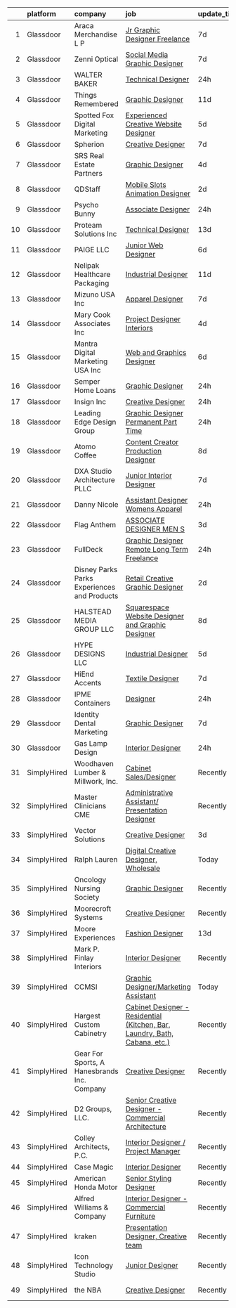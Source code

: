 

|    | platform    | company                                      | job                                                                                                                                                                                                                                                                                                                                                                                                                                                                                                                                                                                                                                                                                                                                                                                                                                                                                                                  | update_time   | location              |
|---:|:------------|:---------------------------------------------|:---------------------------------------------------------------------------------------------------------------------------------------------------------------------------------------------------------------------------------------------------------------------------------------------------------------------------------------------------------------------------------------------------------------------------------------------------------------------------------------------------------------------------------------------------------------------------------------------------------------------------------------------------------------------------------------------------------------------------------------------------------------------------------------------------------------------------------------------------------------------------------------------------------------------|:--------------|:----------------------|
|  1 | Glassdoor   | Araca Merchandise L P                        | [Jr  Graphic Designer   Freelance](https://www.glassdoor.com/partner/jobListing.htm?pos=125&ao=1110586&s=58&guid=00000181d2471db8be578511e06f2f45&src=GD_JOB_AD&t=SR&vt=w&ea=1&cs=1_73e29016&cb=1657090285393&jobListingId=1007969224262&cpc=8795CF9063CD573D&jrtk=3-0-1g794e7eskf1q801-1g794e7fb25b6000-4f202b68e8795897--6NYlbfkN0C5jinrRu9OFhzXOfMFG0wpnKYKfiIowwwIeRu8MnNJgc43Lf5OFtMVXfVG-wWgMYDgDAzBkjvsXjKsXQ7SrSkLqya4QFyStzmb1_W01uclnUgAK8sxOWNnjIF6s-qGzhS7Kc8xXrWAM7esJsagZJAwRebVVFNtMgVKaja0ngpl7nMb2LUak-EuKTRrK7uXXnVmDdcoXKKDEFRulfSotk5t0lYBGIHqnyXHgtUkDTtPlRu8uZS7bkqvow-NJNv-AqIXFq1eRsVb-Idens887D1orj45cSxgO1ESfrMzDzy3Hv61A_-um09ljDM6Un-dhz9ek8Kx1h0xmb4OcRWki6Q8ILXohNKPtfQbskBi059ICIbCqVDcSGbHyYmi-5989OVEGoxzEuB6awJkcPvKItvLmZEFl4VWaWx77d8xX-QWNnD1Wqbomfz-6L_o-jmjSrIWrzLKct6K5FtwoR880Q1lv4-rI6DvypkWFUamwGIZ33kvdStDc2KcFAVwf_obaK8%3D)                                            | 7d            | Remote                |
|  2 | Glassdoor   | Zenni Optical                                | [Social Media Graphic Designer](https://www.glassdoor.com/partner/jobListing.htm?pos=120&ao=1110586&s=58&guid=00000181d2471db8be578511e06f2f45&src=GD_JOB_AD&t=SR&vt=w&cs=1_6986987b&cb=1657090285392&jobListingId=1007969230262&cpc=3DB599BF2F4828F0&jrtk=3-0-1g794e7eskf1q801-1g794e7fb25b6000-ac1deeb57636a81b--6NYlbfkN0D-wagnijxwAeJpKSfKqQ0J9oHqjS3FlIu-AqopM5OplQZzaVhIx9UO4Q8hxVMhGuUIH9154MSzt67s4g3wK9nM8GbxHMKWLwNzZl0K4Dnmf0BecyqHD-M-y1UXpLt_qV-9D7FsIU6Cdfgo9RMGnZUZJaTI__ExEmfPIpNcOE9NpgnB4q_FjCi0Y13YUR5etr2k9sX_488x6LI_4AtsgAuUyNYpzzXllqilIyx4rmtkbRVGPGa-Uw-RkJh2Ona1hJTHX7xwa1J-KpKWYB5df4YfcT-_MRFnAh7Na2en_jMSHQvZSvXE3xJCSc9CuVDesr4zOvxkLT0QZQeTa7pRSdwk6hJXdhbMyFo5rSrEKbc8WkKMBiV2RDfO0yzVhYLm9V-Hh5vQfPFFk-xgCE-q3CB3FKnIoPxwoyFO3f-bZcr5WAJkqtp4N0IBtSgLkdGpyoLdr1Gh4fd3yUK9_kvAHD0I)                                                                                                  | 7d            | Remote                |
|  3 | Glassdoor   | WALTER BAKER                                 | [Technical Designer](https://www.glassdoor.com/partner/jobListing.htm?pos=128&ao=1110586&s=58&guid=00000181d2471db8be578511e06f2f45&src=GD_JOB_AD&t=SR&vt=w&ea=1&cs=1_b915c841&cb=1657090285394&jobListingId=1007985538264&cpc=01657B10174A43CF&jrtk=3-0-1g794e7eskf1q801-1g794e7fb25b6000-c63d9ae5ee881141--6NYlbfkN0A1-j4u96m2xyqoeIWnPoR7_J4x_bs5PQ-S-7T73NKrWsaOJudFYHoUTGhfmgpSu7XHluO-9KB3wxp0sNfbItJwelzS9uYGLbDxZAYpECwOlm8mYtXSQKQizr4uJZ9uCwgC6E6xsF-zMFqR2ezRyPqdTpWLdfIesLo_Q81eSX7clk2R5Un4bSctgkc8i_4D8_6N5ZfaalbeIP1eQAmec2hTO8bYoOsYxJUi59PRftSuimgVljv6yd0G0SZkFyAzrWvN2CKtegOkR7hZKJophz_vznGejCmU9ip8sGey_gogV3DMM1NFdwPsAOQiF03nAE_87LB9xQ0hooozQZHHxPgmZoemMvDrcrZdbZ6UkfSbwuKEA0bt5m2ndXV-j4K8CKGb-qAhqevVC_mA1EHglnMP34JMdcIwb7d5bTSGmVFYWiX4FdYSOfLwap_gMR88th9eoAckw0aiREQ-kwdjnkmJ8T7hoklEBLfGa2mTVcFyLg%3D%3D)                                                                            | 24h           | New York, NY          |
|  4 | Glassdoor   | Things Remembered                            | [Graphic Designer](https://www.glassdoor.com/partner/jobListing.htm?pos=116&ao=1110586&s=58&guid=00000181d2471db8be578511e06f2f45&src=GD_JOB_AD&t=SR&vt=w&ea=1&cs=1_67eb1c8b&cb=1657090285392&jobListingId=1007961907514&cpc=334ABAF5D42DC775&jrtk=3-0-1g794e7eskf1q801-1g794e7fb25b6000-b04639f8258208e3--6NYlbfkN0Cu4VA11Ey5Rm7qbFuOQAhqBCdzuaPdWMyAGunGZIMdUussRd_lLZ3uhiFILlYbhF-op625wedzcgEoW0_9dBL_Zzore8XTBoTLxZ-eOg948npY0o9SfvYYALlOhN5oz2HvTHBP9_JI4QtNk_PLVRX2u9rH-TYrt9BrL3iMcTYn21PnEg2-z8NmYBi5-x6CAR2HwjIEJVHlREtjil_DhlPXAOlK7VSA52uPiS7P-eKa8C88y5W2nv5ebsjwhw7rQPOHMAWyYgd8PnXlDsUqgZBkVk2I1uP84_BnSy7lqRKnItxCgeSvuYHUu-J1dbIZvzZ4MXSoOl1zu9ROa3bOGYtXaFaW6hO9rcifMrcAH9Q8NqjCqJ2J1qgloAr3UlG9oU0rmfw858M6M2cjBks5Hs9ghbUdYK5jaKTcLQfBoeEegKRZ0u4ALxD1nGfr7YQmAe3O_8xG8Ku3a90T0oPJf0_Cx_8tHWh-PJQIN3_-ElVbNYdEZpXwzj0W)                                                                          | 11d           | Remote                |
|  5 | Glassdoor   | Spotted Fox Digital Marketing                | [Experienced   Creative Website Designer](https://www.glassdoor.com/partner/jobListing.htm?pos=101&ao=1110586&s=58&guid=00000181d2471db8be578511e06f2f45&src=GD_JOB_AD&t=SR&vt=w&ea=1&cs=1_bbca1b94&cb=1657090285389&jobListingId=1007974286262&cpc=60C6108625952AF3&jrtk=3-0-1g794e7eskf1q801-1g794e7fb25b6000-377e97f4fe905345--6NYlbfkN0BMRZRuXaAphtVEJA8bqzT_J3gTZ5t_cCZ2UfODS4iEoQ4-RnSct0ATXXy9J34jMlcPsMzOrzM5PCWqe0UYk-aS2k1lXDzbIkmHGVJAnsxNGpIfJ3uo0ToiQHdKl5qCKTNxfzM4qVyy_OuqeQYx0dvJPMmSsCj36N4Ln66ES6AW0EN1XEC1U8z4AGJEj9PvaT4TVYJbLj7K9U1GeCdds-Iyl8Hxn2sMld3MOe69LTz73xY6VuH425EVr4AU60lknVIkmIK4GydnEoNoXfnRAWsSyUrcLGAMhID3IJh52X1ZFTLNTTaXJP-Cv8SQUEoGSdcxQyfx2dWjP9Vi7X5-5L4dJqKKPXb3fStK9uLaTGGciflOTacFEYfmY-icMo12NEQhhVXg_xPs6l-Nxf85EJtwFWsc4Z0NIcvn68rfYSulzVcJcCvD0JgSc4dHp6EMRmHis785aXv7wZwga56aPuBg6hzQFVpI8ETBZBz99C8pKemaLI97Zn6Mvg7yA8CyDtnxAkngvt1Zwg%3D%3D)                       | 5d            | Richland, WA          |
|  6 | Glassdoor   | Spherion                                     | [Creative Designer](https://www.glassdoor.com/partner/jobListing.htm?pos=113&ao=1110586&s=58&guid=00000181d2471db8be578511e06f2f45&src=GD_JOB_AD&t=SR&vt=w&ea=1&cs=1_6c0c55fe&cb=1657090285391&jobListingId=1007968398628&cpc=01657B10174A43CF&jrtk=3-0-1g794e7eskf1q801-1g794e7fb25b6000-a004ee921c75ddfd--6NYlbfkN0BpNZHkGCYrNx41be8qaaTe0TzeBrdPS_PZvndxEDoRqCuH3CNcO_WgIxvH872q8BX-7iqETQq2o4DhM9gu2Z8ux8jUu5fKgiJQEN2ZBoisA4QWu2kSLHOEa8QUrQ9bbrqrJltAIE8KLgbM7W-fojAnViAWRJ_uk4RFZMsJ4iln13-cpJy_LFAPoxV-GOYumSqL5RolV_rC9plPXKYhrnoZuSWAxGEhxMyLRv1l3UI59eIsGmYrKTlr4WkBYtWUN_4sSjz6n5UfBRxWSCicqxif5ICv77BFFTEVp2S4T6kAmDTkp53zBOEXLgW14Lhkawax5NBDdIg_npociC4DziYj0D7zY0XjZMyb0TED-03AxN7t0Co6hlhaughpRAFKayurWwjN78fpa79DAJrOU28_Q8EVxRTxEuMVXIok-YL23sh0cG_SJnZIDY2SDb8H_QTyOkrTdlQ0bYqb_S_g9QUqtEIFHRduz7XH8aPtmTDJfRJsknWdQX40CUqJn0MPp0c%3D)                                                           | 7d            | Lebanon, IN           |
|  7 | Glassdoor   | SRS Real Estate Partners                     | [Graphic Designer](https://www.glassdoor.com/partner/jobListing.htm?pos=111&ao=1110586&s=58&guid=00000181d2471db8be578511e06f2f45&src=GD_JOB_AD&t=SR&vt=w&cs=1_40c62260&cb=1657090285391&jobListingId=1007977616614&cpc=9DC6E4D8324653EE&jrtk=3-0-1g794e7eskf1q801-1g794e7fb25b6000-c1dc350f3ee8387a--6NYlbfkN0BHMV8lgCpHIndQeE1Vwli-yfbQgOgfRkypwmneGDEi-39pInpJQ1S6zbMaquZVZg_UViHIGMjBoMShSyfTKNiJ2bb-drr2Hfzl7FkYmvSakC9Pw8zoB5VogRqG3JUFu1NJ2-kggYnsmGMYTRjbGGMUkK8X7nxFWHBIJcRK0w-iMUSoukeUWtbVJ787ZdOv2nkYgVHU70U-VGBiiEK_7ZBLr9EB2OBk2IQ-lCMVePsEKkn-M9QJV7QwzakraBtybPB78rojnvz68xFBkeIJSJFp-C5FUAXjs5dAA9aZcEDr24Y99K4LDZJHU9Cf3SVMVcCstg5_WdBwQNW96LXW-6BndJEqvWmCALnexti8NHb8DOfckZb0p0kaH24e_HfSbG6YE-y8JGZDygoQg3hVxXL_nIC8q6cXr7lF3leI-BwCOUzPykeq-zoQ5DPK4QEVR203EqEmIUtL8qe57GQGSV9TtCgRI1IhZAgquB4hKodJX1sSrukX1d8golFkHwgz70xGgsrXuSNvnDvIYZH70LjTJMSOIiHjAcpMJCQCSMVUrPpvBvyBvbl93N-teClJn-s%3D) | 4d            | Atlanta, GA           |
|  8 | Glassdoor   | QDStaff                                      | [Mobile Slots Animation Designer](https://www.glassdoor.com/partner/jobListing.htm?pos=118&ao=1110586&s=58&guid=00000181d2471db8be578511e06f2f45&src=GD_JOB_AD&t=SR&vt=w&ea=1&cs=1_f5465b2d&cb=1657090285392&jobListingId=1007979465012&cpc=632C08DE5A4EA969&jrtk=3-0-1g794e7eskf1q801-1g794e7fb25b6000-d2c6756443188221--6NYlbfkN0BK9GXDcakwdiqmeo8o-2GvkYnmPkq7xevAHdeF_847qkpPJo8-WyfGIFf30VHuZcDiwJ06biaS6t-mwr3DRne1Kjizdt5T5yTkOdQ0U9V2m4QrB2rL7S6P74r3Rg13H8BY9iry_FS0ea7gDeICu5AaLiQeGmNdeIncAi8b-fyTuD4NgWONr2X7UJh2xfYySlX3JZob0M2qsm8-pWsFtM9i09mS8l2lEmxGw-aMo0RXG984uIkKlerXXxU8DmrjJ3xSkqk9z1vBgLuqkQNRRFcAfakpAiJaMvcoYqEisPmaYny0G8cPV7KV58hcfYLLwQUn38k-_w-ZKyc1yCFoji2jvstTP9ApdaHATqfyFNqbXiS3RYHwtTwr5-_fvcGomFcrls0lWmBm_PzrV4GxnB1Sa5JVNegUj8HbIygNQpvwNsW-5G06Ou1qjqxK9C933BOadLzA_oQmwRBPUhO9dRjOYLksvbpjZEQGUKK784hdaw%3D%3D)                                                               | 2d            | Las Vegas, NV         |
|  9 | Glassdoor   | Psycho Bunny                                 | [Associate Designer](https://www.glassdoor.com/partner/jobListing.htm?pos=119&ao=1110586&s=58&guid=00000181d2471db8be578511e06f2f45&src=GD_JOB_AD&t=SR&vt=w&ea=1&cs=1_f055d1da&cb=1657090285392&jobListingId=1007984790921&cpc=AF1E4A3695F490BE&jrtk=3-0-1g794e7eskf1q801-1g794e7fb25b6000-307dc73a15a58d84--6NYlbfkN0CMPHp-LPaeSjEGUkWgIwiy6crl4speSlnCcBo6DZ30wWuYS8jPWSFHA7pu6S023_1AijX0NLTOQYO2h4OKheHyeiMukTksnDKNKTncdmfjT11XPxcUU8RL4sYkuxtLlKyXV1-yVjtasFzklKbUOlhWKFThuSE1xHi43Lk8uFrzDmClWzQ5DOu5tT5QbvX6YCnbrHZy6xcNHxv9u_yd4U9G3TwIy3tjeMcPwDhrsEQzxGk-1DYfpThpS47dbvbgLMQOnNuJ7_Bg__p3P-ep5lGPNu3Rhy7euZHbLkdsaAqfCxJVzvsczsKicz3TKOgVKaM3nKevDSASX74ewgA1ATV1h8WI817ygJO35V6hHsuQGTlWTGvJY5JT3QYrr7eR7rC-uyJQWdUBXwHw764XalOhyfkYDX0DMDNBaADlTrqUyzFE1j8_cv9rj5aqFbJiQs9uLF0rnP1Xm8BLjnIp8_6vKi6ij3bOxtEiYi6tMcOP4YgZsc9OdkaDHp3t4dWXSEsX0m8MUUj8WA%3D%3D)                                            | 24h           | New York, NY          |
| 10 | Glassdoor   | Proteam Solutions Inc                        | [Technical Designer](https://www.glassdoor.com/partner/jobListing.htm?pos=109&ao=1110586&s=58&guid=00000181d2471db8be578511e06f2f45&src=GD_JOB_AD&t=SR&vt=w&ea=1&cs=1_29f76f3a&cb=1657090285391&jobListingId=1007957157599&cpc=BF2D99A98B89D842&jrtk=3-0-1g794e7eskf1q801-1g794e7fb25b6000-d1a8cd7a36bbccdd--6NYlbfkN0AEHyidsAqlM5jU6RNZv1Yf_D4e3sgfUyke_uMGTUdwuGEsMH9zTzauIRFeNPBJHlpv6LDteYNctOfSuM6fQJhXs8B8WW-bPzwV2R6vDzTuJskQgeO9XCcHgyUIKdad6yLiAbXcBY-jrit3VX4vYD37zBSY2U9kZF3btntjWcWapdut383A5TCP-Nov1oI0GvTqyPRL5i-jEotit33vfRsuLj36FOeNSSjKJRmLM6ffykn1rJYMyUUN7rFt9XLlU8epjYzMJXeIe9uRX1Er8alaMLqFqtefgAf-pd0_WzJJ5BWq-s-apWIHwwvHuVG-m0CPdK4btxuUTDGmHvegppCwrTzCO1y5bSayKE0-w0nYLC4EgHQ1hAZi7xLRL7W1s5bsaKgJOp57ADSuJt3nQNtCfOncykPhEGwlaOwZW-dsjfmUHQElPjhRJd8CD5AzgwIQ_fJRDngRgpZC6GYgG98qfQmAI9rqJJj6A_wjfKRT9iOOsPVOsDD6jf6PIcMljHd4S7CgxvV3tQ%3D%3D)                                            | 13d           | Manhattan             |
| 11 | Glassdoor   | PAIGE LLC                                    | [Junior Web Designer](https://www.glassdoor.com/partner/jobListing.htm?pos=126&ao=1110586&s=58&guid=00000181d2471db8be578511e06f2f45&src=GD_JOB_AD&t=SR&vt=w&ea=1&cs=1_1275d1be&cb=1657090285393&jobListingId=1007971053882&cpc=AC285F3A3ECA6BB0&jrtk=3-0-1g794e7eskf1q801-1g794e7fb25b6000-73b2aa60a689d6f6--6NYlbfkN0Bcjj528Dy1LW3oL-pukkcHmmPA2V1efSVPw-U-M28mT0pKb21cFqvxPVrEIRVxEBhbQd3QSRAi2jQNRf5IL7_cEjc5D_7M8vAuWiMJDrdA15UMknI95OR4HQP9MzjY1YAPT6dz_nY7JL7qZAFuvwxHi-rv1yNmZdRVPc23TLlp1obOFdmjF1WNcay7jj39QxWTIprKPyLOall9KF7VtUHke940ahJSjqqPw0aYi6rPz4pCFhfGS8Oz_uluGcJluVxhfnZ8nhhU0H6KNgTge1j9XMFADMokB_8B3kMihzIWNKQMGj9hLJfW0NaZwafcCp6z4fKdXkOQM2TMU504-G4ezJfz2JrmFYOprMrQmSKULrkSjPxDJ9CJmX2w_tMrpedj2b3zeBMJMfU7_w4xXB8ctHmitM30R4Vy9WbTnFGjL5MrWrEIepYxiETZQBmhib6uFydsizye2hdSWzqfTLDG4IqE-wa1Y1_svobGbAVgaU25Orm3BPCH)                                                                       | 6d            | California            |
| 12 | Glassdoor   | Nelipak Healthcare Packaging                 | [Industrial Designer](https://www.glassdoor.com/partner/jobListing.htm?pos=103&ao=1110586&s=58&guid=00000181d2471db8be578511e06f2f45&src=GD_JOB_AD&t=SR&vt=w&ea=1&cs=1_6de54290&cb=1657090285390&jobListingId=1007961827892&cpc=E8D5F41151D68237&jrtk=3-0-1g794e7eskf1q801-1g794e7fb25b6000-49c1eba03748d755--6NYlbfkN0CqlY6AmlympMgonUjEKvi8X0Kd7AFvpG3PrwnmantGCSRonXHnH-nAen2lxWZFwUw7i-dMjpTfmbvJNwP8H3Wtbhfo_yqgRu5BhnQsFmAzS4vyfVzDOQKWQcTBYqf60-EpxuzMMdu88x9hR-3TPmcN9pIOIzBuI9WapnGhOo_rkDY4v0N6NA0KpwLmA_ALsO5Ty58KF_WUVEEOKcZzjom04ET1bn1Z7QUl9P5oMRADutv0X9sOlz0SZBejza1qRU4P4bgutW3knERfNGBYuGrjU0xCxfFZhMY7nWKFl44l_K701w6SAPfbuVhvPiZbWmAofyDLJ_YqUC_Clhd-QjScbhs3qRYG0sFUFXp7OxmP1sPkUxw_hzOCr2yGAmedzTYsEzjLaImpLnWXD7cgO90leVSNLoBxDYH0yAFKENJjvkX916XdcVADhLZAuUPZo9sD5iavRmKTBeJc5hz7_fZSGAkCXxoMnjUqwZIbSdM2KAoqjPrPZK06BGChIGTHuiw%3D)                                                         | 11d           | Cranston, RI          |
| 13 | Glassdoor   | Mizuno USA  Inc                              | [Apparel Designer](https://www.glassdoor.com/partner/jobListing.htm?pos=102&ao=1110586&s=58&guid=00000181d2471db8be578511e06f2f45&src=GD_JOB_AD&t=SR&vt=w&ea=1&cs=1_6dbd2d84&cb=1657090285390&jobListingId=1007969208708&cpc=E8EA07442FE90C22&jrtk=3-0-1g794e7eskf1q801-1g794e7fb25b6000-09773c90f9337983--6NYlbfkN0D788tVLZnHYB2JKTLmCXo4PydfvtZKcdbYx6lxKaz3IjTqo4azoijWeN4TO4kjxfNb1lJzr4S3WF4wVtmsJpC-5UOY5lS_cu1s0Uhna058GklFZs1jjvjhPukS9KvKWfkIjPbeLJUSm2c46lM5gbHWd383QUNQAYUSVrbRQ-4I4kODc4kE1-NvCIrElxD_EzL2UvTQX2N1mpN-oJWt9VGN5aUIGn2d2gj2zzBjkXpoGwf_sEDzRQaUhPNMUYZMg_tO4G97Ii9oc5Jz65xBB5MD7A9FWkq_WhPD2_4yLi9SmJg1Npg-udaibGWCdzB7NgFhliL-YtS83cjI2_fYqv8B5pAVu5sQqZs3jd3UDPHtqG5nJXAu77hjVmX4vNbXZWj1zdRZ9YfWjn-6sa8s6Ll6lp99Kl1jXd4VeYla8Riz8QCznUDtk5PSIZyFK7zfacjbtrQfwmd8J5iwSq7FaPOwFbyxCxJTThu_9AH81uLmh_pm-lYDC173T1p4EffskQ8%3D)                                                            | 7d            |                       |
| 14 | Glassdoor   | Mary Cook Associates  Inc                    | [Project Designer   Interiors](https://www.glassdoor.com/partner/jobListing.htm?pos=115&ao=1110586&s=58&guid=00000181d2471db8be578511e06f2f45&src=GD_JOB_AD&t=SR&vt=w&ea=1&cs=1_00976e3b&cb=1657090285392&jobListingId=1007978190227&cpc=D3E44275D43A938E&jrtk=3-0-1g794e7eskf1q801-1g794e7fb25b6000-2c92138136a08689--6NYlbfkN0BK9GXDcakwdiqmeo8o-2GvkYnmPkq7xevAHdeF_847qkpPJo8-WyfG6u8f3Imxcgf1jDfMuh0LwXCprJpFQn61He-Qp-pyJe7D11lB6w9R8snzcbzJJvHt7E42mLZFGXl-xh3mTdOmvb73nbUfvgHmACgmrvgBwBdPUn4iFm4wOcW-6JBfzkXpCPRB2iZSNFD0TUZHSokFyX5Mu6D98UQiWQYF08W7Avsv55fY6u3qIBuozkFfg-vSV1zEcjdeFpKwJHMNFk8rdIU3pRWJ6Hy8rVk6RmyeyK0ToFPx2OKfsare2-ho2jyYNsPfyZgw3D3XBcQnIXTI_xMRaIJGIGzxwdu78o56Dqe0WrkxTXkMBF5pfa32E-VlW8E81SzDtSLajlATWNbkuSHiEWvNnhR1s8mJLAiQDIu3FT5mJ8Qhz_llohXBHpecq29f7YynwnlAR2z4pSDoCsUo3R4iXi4dLgr9nvccaIzRPZvrTUQL_Za8BbZ7Bu4r)                                                              | 4d            | Chicago, IL           |
| 15 | Glassdoor   | Mantra Digital Marketing USA Inc             | [Web and Graphics Designer](https://www.glassdoor.com/partner/jobListing.htm?pos=129&ao=1110586&s=58&guid=00000181d2471db8be578511e06f2f45&src=GD_JOB_AD&t=SR&vt=w&ea=1&cs=1_f3852181&cb=1657090285394&jobListingId=1007971076110&cpc=334ABAF5D42DC775&jrtk=3-0-1g794e7eskf1q801-1g794e7fb25b6000-055b9e6627e7eb07--6NYlbfkN0ASLsvqn7C15x91ejb0JpWEEAecCt6LWLLZJt9uAIWypyco77QiAhiHti841Gsul2-i-19iHSb2KUIDDOFln3xRv7eS5JptsZjkADn47bskk-7iQVcJuivYKKrIrrWYHW2MvZ0JAICz-lSJMAe_Q7TBikT1wAtnb5PizsPUmF9jHrfRyhVR4NgHoBDf7QXji47PZRJsvjKnVNeQTk_eWfkEsmYbIXtOoqjAZYbT6FVu547NmYAQ18Pm2nvgkJMJcQsAbl4MGaRFKbxioaSNXzRMFRBSchSJqS-vDVjKcdd8aqxmH3YmJvU-r82TAL0JL5ijZOsQLm3NvAEQG_RB8XsZ6B0DSv0toedRZTLWWaduPSRA2Va9HdlaK5qWpIG6B_U1DDxzQw6Ir7hukpVTbceEm5cp3ip1r0qXLjTlAYDMPU_r391Pks6KudtveLNLJh5zkrdCWh9kvaJptVkwM6m6AuzZurmqpF1d8k3aqg0Y-Yulriv9Bhym1TzlvycEOg4%3D)                                                   | 6d            | Remote                |
| 16 | Glassdoor   | Semper Home Loans                            | [Graphic Designer](https://www.glassdoor.com/partner/jobListing.htm?pos=123&ao=1110586&s=58&guid=00000181d2471db8be578511e06f2f45&src=GD_JOB_AD&t=SR&vt=w&ea=1&cs=1_64194385&cb=1657090285393&jobListingId=1007984676594&cpc=A0032DE20586B9BD&jrtk=3-0-1g794e7eskf1q801-1g794e7fb25b6000-ecb2b21bef1f9913--6NYlbfkN0ATuzukLZvOA7Cxi5gGVTPK8s05ijijAIGQnHXs5Od0XxWzMwbemhMUz9SzYd7vdXJLwTIId9BpMPEV3Tgyi_7fQ1IcyommTv8i8d4e8-ewpHoDP3vxxTMazvxZ7K_AAFTe6pZdowk7y3De7ZA06rp9aH02YLSAATaxcKMRYOgkCh4d93V2GwYugEcsRHdqg7WWmzme670naItxlhyiGuI98MG3-i6c8OpKiX9cUM5R_io3s46X6VENWpx4SQK21scYw62PfQ7KyYT62-kpw_34HmYTm6XldXGqMl9eVpcukdDA85vxDh4JRx0mV0BM74j22AyQ8MYTN3VBCqRRsQXKw9fSP2io-tqw1GOlufXxgKL1IJ2e0shZTvOTUzveFZXHbEezTH7VR16ArnQBiayqYg2xbILCza8zDE94-LsCbqQe3BT_29f86Cy2I7q16f6k4dAhwXkJ81ndva2cb4eSCLK56yvhsjpVQN2vAZ0HR5yw19sKIZ_JLi8tSN-_pd2q7CtcWneGFw%3D%3D)                                              | 24h           | Providence, RI        |
| 17 | Glassdoor   | Insign  Inc                                  | [Creative Designer](https://www.glassdoor.com/partner/jobListing.htm?pos=106&ao=1110586&s=58&guid=00000181d2471db8be578511e06f2f45&src=GD_JOB_AD&t=SR&vt=w&ea=1&cs=1_d2053a7a&cb=1657090285390&jobListingId=1007984732163&cpc=6BF42D0955AE9A34&jrtk=3-0-1g794e7eskf1q801-1g794e7fb25b6000-53219adabfe5a171--6NYlbfkN0C7fcxraIdzsvBuRAAKcoz2JHalyF4dvZtw0iedxlhRNSq0CTcjZxntwIuJLpM_fHCbvxEZNEEDZ38AP9SXy3_Ul5dK5QiM_EO2pRLbXH9tmKd4cr2X24YdXKqA0U596A057wEtGJSkURkrlkQ5hdNpQsQrX4rxuBEDNqUiIaZyT9NvS_ILlIdta4zlgxLI8KcGNXWOsPR3YXZ3wypZumkTGCXgyuXnmLuDA5SB6Ay07_vjLoSeSwnsz0eIrMHjPgeUJprPGMi3K_kA2l1sa9RphQwnR_vhqSMRaaHMbRpO0sG3C6PSWrO4pZPLG_mmnjJvcQLnEaiGA6yhmW7fQPz2CJkSUaQEkcQmawWsaCQ4-HY1a2hSlLFBXzLtOO_XnRr4tBqzH3sev-tuQJkVThSNC2J8xw34s8h-XWRRm5lKVI5heEmtR86PdKvnb0f9vnjkyOGddE6gkwIVLgtMLGfs_YhuFuoGOIwouGMVh_VGwhM3ceBtOF5FJm1ZDswaNW8aq_e2r6jAJw%3D%3D)                                             | 24h           | Newark, DE            |
| 18 | Glassdoor   | Leading Edge Design Group                    | [Graphic Designer  Permanent  Part Time ](https://www.glassdoor.com/partner/jobListing.htm?pos=122&ao=1110586&s=58&guid=00000181d2471db8be578511e06f2f45&src=GD_JOB_AD&t=SR&vt=w&ea=1&cs=1_e11f2f7c&cb=1657090285393&jobListingId=1007984595458&cpc=723ADC3DFE402989&jrtk=3-0-1g794e7eskf1q801-1g794e7fb25b6000-11043c7c8e963178--6NYlbfkN0CnvnrZV6i1JGX1yqycrBVKxG_QbmFGo1hJvaAPDrdCVRl6P8I1_n7waFchUK4Q3gDafImCB1rmxKeoc0jQAXtxOFqmO1pm6ZkXA6nwyjKxAQg4AUHtgjRU8bxpdDoufFrnw0xTAJpRqNUDmSkfXJsLa5U9xFmNMXDqdpKhkD60V-fC2A4PAwmmvbX857XiSjkEbkZBc0tWDLBmzjVc2M6fT7yEn590Odh8COIAQymCd110p4nticPHwraaufbKqJcnc1N--C2K4_GX8TbQJa1nSYkOKHYVH4-njxeQFZycn4XsHMnxPPkENLmFCBvQgtzi2_zl_uKyKl66GORles7ERnIk36sWHRNoTQxiNTg-olJFSkifaE5r31wc2IXHuW8EcMBydIyGNpi1fcj1CzJeWqpZgnMzfnu3pqD9Tvdna2bAU6xQbfmzTVNq1JMc1dE92sqwAMTpDhOmS7C19raJzrpbsg03YGhOGn0tKREo5WjuF29NviqSdR9_dVCcLmU%3D)                                     | 24h           | Remote                |
| 19 | Glassdoor   | Atomo Coffee                                 | [Content Creator Production Designer](https://www.glassdoor.com/partner/jobListing.htm?pos=110&ao=1110586&s=58&guid=00000181d2471db8be578511e06f2f45&src=GD_JOB_AD&t=SR&vt=w&ea=1&cs=1_0fa15cd0&cb=1657090285391&jobListingId=1007967013346&cpc=8D52E76475A7E842&jrtk=3-0-1g794e7eskf1q801-1g794e7fb25b6000-373517cfa8f42e29--6NYlbfkN0AOJQYGSe-_3UnRJUG2C-qd__XQ7oeS6SET1HrnDSq5mvDk1ampRCRogaOvS3gN5K-k7GRzD1rLt3CNiqEOAiqRgxW5XArZt7c5xC8AdiEDDHnhLjozJDMrafVyWyTr0WkqxitCbXXAwLg8eEmkay77qkuDkdG9PYg4SxDxM_dEg3ikqe_ra6qECaksvCz5rsetI-9u7UDtOUAPYoH50LCziDSQu1uuTOd1WYiTh6e2EfRPOQD7RgaB9O0kBvJHCa0BziLMvu1mmapipJOyqjnvetdaywm8lmc1nQ8hEd1gDNqUxthQkd3pm5-7tYC1DlO9hqVFRoMm3eCMLRcTf3x9g0hJOUutGd5T_FDAikru1jgafN5gg0N3saHIVxNJP3X8H1Ul7YW2k6Idyb2WT3IBbu5yJELsaSXso-sslLxOvBej8G-K9owsH4bTQDunok0y4SmkcV8h0ne3adGl6vP4)                                                                                       | 8d            | Seattle, WA           |
| 20 | Glassdoor   | DXA Studio Architecture PLLC                 | [Junior Interior Designer](https://www.glassdoor.com/partner/jobListing.htm?pos=114&ao=1110586&s=58&guid=00000181d2471db8be578511e06f2f45&src=GD_JOB_AD&t=SR&vt=w&ea=1&cs=1_1372b717&cb=1657090285392&jobListingId=1007968853756&cpc=E6B95A06C1BC174B&jrtk=3-0-1g794e7eskf1q801-1g794e7fb25b6000-827fa34a1fdd9121--6NYlbfkN0AO-lx13pzomzdSppJUWL3QXsQT8oyFk4U4LWH8QC50CmdwjmX8DJUkLFHtwVqSFk6uvyOioQzKF3WAWS3_F1mGu5MX96EXFE8ZgedANYsLkbgZV1gU7GqBTKd_4EpsWzLdGfu8bmXhP_Fffjkzku6y5FkGNa6nT-OCIwII2xFxqizqu8wxwMwQQkfqe-xTBkXGdUEnjo5FigB3LNLcKtCWPuuA7Q0TM0ZazcbXnz_cmtrCCIFKv3rITAqYVhKNwkrp4__rXgvM52a7LYXx4W4JYPJaaRlsFuiXXSxXXA1IDaegOk7GWS_8PWxpOxm0jYs1BtRyqFvMJFgpTleIBhaiqINoF25s-52rh4S38rWu0NrgEU94q5qcaAb0CHvL1EqqhlNBnPtBXjCNjQdYaQqCUl0QLtU1EmYIoRDo63x8Bhvba98lwOIEsgWyz_dNhUcHw0-NA-6EcZsTx4-yhbkZytoU4Mf-LDrs-wIcbmIDiZehKVX3cAX-8eA9eguR-6dAOmrK3mFhgw%3D%3D)                                      | 7d            | New York, NY          |
| 21 | Glassdoor   | Danny   Nicole                               | [Assistant Designer   Womens Apparel](https://www.glassdoor.com/partner/jobListing.htm?pos=130&ao=1110586&s=58&guid=00000181d2471db8be578511e06f2f45&src=GD_JOB_AD&t=SR&vt=w&ea=1&cs=1_54b9427e&cb=1657090285394&jobListingId=1007984920639&cpc=59DEFF8D475298C3&jrtk=3-0-1g794e7eskf1q801-1g794e7fb25b6000-56a2de433bf47099--6NYlbfkN0DFDlt0tHJ4h8FrfpykvrkSms1BZtV-ejLHxMC6PdhXHqCA0DmHKpCmpIpJJ3vra2AmhybUaE9zPkeVrf9lzDqWDWj1I4P1qesEpKYY1l-1rCqK2AvUo0QfTEef2KOFNESsvwFrJa11NGXip-FodO2afNEAZk2D0CTOvm1JWa4fWPYlY_8cu7w-aOwtX7dVjWewlP0hoBdrImDuon9fR0EJ439vH8LBP7GWuQAKNs16xUzAT7X9i5qs_zXQ6B4icK6e2GOXyZae5GgqruEWhIXSTON53yx8bkxG5Obaawg7-2Nl1QTD3hURZie2f1LlYJQx4u7SWPf42pOp7yuEWhsROkz9ZhhHT_3Mgym8Z_ggrswZsedGMU0aTUha7-YBUGF_-vFOIq_0DHvcMn9xsRfJVG0tFmDy4hqcS_aYkikjIhnJzvUtLA34xPpIGGnK4CGPI5niABPyaXMXIgr2UIHWnCHWY3pA4yunj3w3x1kI1M7tCkp2PiSeqFX4_kdCf1I%3D)                                         | 24h           | New York, NY          |
| 22 | Glassdoor   | Flag   Anthem                                | [ASSOCIATE DESIGNER MEN S](https://www.glassdoor.com/partner/jobListing.htm?pos=104&ao=1110586&s=58&guid=00000181d2471db8be578511e06f2f45&src=GD_JOB_AD&t=SR&vt=w&ea=1&cs=1_3844116c&cb=1657090285390&jobListingId=1007979084565&cpc=7F925F5888094D6A&jrtk=3-0-1g794e7eskf1q801-1g794e7fb25b6000-8773797b17f2a5f7--6NYlbfkN0DdNONLqhA8z6QrX6vw37qu8cGScUjPKwqVQr3YAsb4-7w0lSnzFnKY8SCv0xE284T8tavDDF_wdfbZLmTpOjF1Jx2H6-I5iO_9YwP3uPQlpvOZRqU3Sp2DfQNx2shQppRmasc7JMChvD2hj-8umlrK_mYAvdP6J7QvoV394LqvvCozgY4xX0NNf4GeiMamNd8xVCSl5bQxUjEX8ZQzVaQTJavL86cffP8GMLuwnrsneuPL9Eqszo40SXRyFO5bBCN54NXnonFsBzI7fNQa4ptwHWkrF61ihD_WcK9DJSgy1oAjnRqK10R-UXZJB6iD5VZlDoi0YwbxcNiHaQmudED43fMYqO0KfNEE6nzyFfE9WW-r4TwmUEBVEi37PIPKlq302-y_EybBKW9pZ_bKE-t77lj-ElIkiOXlgSWxMwf2YAl08QdqYZ276WMDZZ8If1nZRDrP0aBGWOWe1fwgmgtqnni_rvDrBbwA3aMmgH3bWn06CuVkdbEwr17c4oP9t1qYVb0fdSPYkA%3D%3D)                                      | 3d            | New York, NY          |
| 23 | Glassdoor   | FullDeck                                     | [Graphic Designer  Remote Long Term Freelance](https://www.glassdoor.com/partner/jobListing.htm?pos=112&ao=1110586&s=58&guid=00000181d2471db8be578511e06f2f45&src=GD_JOB_AD&t=SR&vt=w&cs=1_c6e05fa5&cb=1657090285391&jobListingId=1007985524257&cpc=FD0C804CFA90C8E1&jrtk=3-0-1g794e7eskf1q801-1g794e7fb25b6000-ec5815ab69487466--6NYlbfkN0AyLYn6e4nOsln60gailr5YF6DJD2ie_1ebCPdPTsHIrVzbdEm4_QsKTicBcCO4vXS6EqSwXEPklQtHpFFvAFNOT4PjzDenJ-RzohhW08CnLvjZyVotIXi_QmJgd5eJxnHEYOiOPB40AHUU7_iqX68R8mS1y29mejBPAVQocaesjhB7MOauYkM6perVFWYo99LUk_VC7lENKIyLtlx4H0jBm3QriIy5ApimmykUtWMY1nQ0jGVvBeaNUL_p88TI0iLMXwQ0VKbMROJ5gVq12TXgnWaurke8Y6RV-bsoKyuEjHK8fCaJ0Mv-xpqVQ_x4gKCHoO7JkhnIfCusm_Y-4LMKXAy0qfUP_jPqguulpbvSS5m_FgBPeEDZ11iy38oEMNqJKouJ7t7zdLWOPlXHpjA7-_Iy4RUXYRZ60q1uh4g5uIeYw3LYIvDXDeKnv9bdzm7k1lUsW6f2Kln4BdBC8_tr-t6msLxBelA%3D)                                                                     | 24h           | Los Angeles, CA       |
| 24 | Glassdoor   | Disney Parks Parks  Experiences and Products | [Retail Creative Graphic Designer](https://www.glassdoor.com/partner/jobListing.htm?pos=121&ao=1110586&s=58&guid=00000181d2471db8be578511e06f2f45&src=GD_JOB_AD&t=SR&vt=w&cs=1_f946e27d&cb=1657090285392&jobListingId=1007980705433&cpc=3DB599BF2F4828F0&jrtk=3-0-1g794e7eskf1q801-1g794e7fb25b6000-1df393288b4c21aa--6NYlbfkN0DAFTyt7pbDCC2JPO79CSdi1dIb81yjczP5qsKcZIxgiRd1qisRd4re16D_VG3-wzUYDr5Laf5XQl4Iy8nYxs8Sxf7-OpMOMh3J1y87KekBBHND4HVoK2uwzL__lcAzh8luUmweqaHefHOXkSH4v59EuadPK2SrJmIYIJaBekVS9n9C_Em-G228ejaEmA4qZ2R-MGvAcqXggFyh-eQ8Tm4cFb07nrHQJeWYFiNx_MUX5Zz13eFhh0-x3-tBlJSO7M5NqG_8QISk4FsCO3vjE9fm1aEdKnCFh3NULrHeMnfO-mDAkFIje1gO4usNVZWH5um8sUQw7BQQOvHZ7F6VRcl8zyb6ZihxeAJmqp5UC8P00xT14yqdMtJYXUaEhsJngeTThwWq-Ib26oBpa48b4kFMgE4V84TSAwyJ7bCFJBiHC7SDovPwGEQJ2XgZEVwAzgGBXJOPrDKRTg%3D%3D)                                                                                                   | 2d            | San Diego, CA         |
| 25 | Glassdoor   | HALSTEAD MEDIA GROUP LLC                     | [Squarespace Website Designer and Graphic Designer](https://www.glassdoor.com/partner/jobListing.htm?pos=105&ao=1110586&s=58&guid=00000181d2471db8be578511e06f2f45&src=GD_JOB_AD&t=SR&vt=w&cs=1_d6d72ebc&cb=1657090285390&jobListingId=1007966307048&cpc=83630893E902B957&jrtk=3-0-1g794e7eskf1q801-1g794e7fb25b6000-ca30fc5e0ab28376--6NYlbfkN0CKpraHHsEcuvJldHh9lYb6MSUQnY31yEhbu34n0Z8zJ5ccbyph3mYao0STJOOR_MMxzYe0fgNlfaElvCklelgZdB5gwIpvaLY1Qi4T8uf6CvazABm_cKHpy9DL9P2sP5u3ezNV6WLHfSIpuQOPRyPAeqVrBsAr8FxE2qp-UvNQ_HOtyXJ3Anjr-PdQ73yQkNIdGVnpicsfxOMauY3uuXQ0qoR6vTyKcv07iJ89ihj7nxjHd1o_KgYwUsTz8rK51o2B5psCjo6Jw9SLJXSMGsD7n4ita7QQM-TKwxHsCIiQ_HDSvHvEQRMaboqitrCFlQnf6iYal0MxOzGjCWMqzocafaDKyW9IXesehJT0mFHNvqInt4ojARifVPRHuZoGvISaKmAhBu_I8AyYFr1SX-9RhjfAgR2Ql0iwBYfLyPDjZRyxJa4EmMz3XC_7mXIKZQiwAtZpJ0UTMVjatPWcIRq_)                                                                              | 8d            | Remote                |
| 26 | Glassdoor   | HYPE DESIGNS LLC                             | [Industrial Designer](https://www.glassdoor.com/partner/jobListing.htm?pos=107&ao=1110586&s=58&guid=00000181d2471db8be578511e06f2f45&src=GD_JOB_AD&t=SR&vt=w&ea=1&cs=1_79bb4427&cb=1657090285391&jobListingId=1007973252022&cpc=9BAD89CD83072753&jrtk=3-0-1g794e7eskf1q801-1g794e7fb25b6000-a0182ddf89fc87ee--6NYlbfkN0CtwOkgDuej6vPfWODMxjOIyNEohQmdYMppGq8y8dOpBpQU0a6GBGh4OkqInIC1Z7aH-VL_OadZRoITpY9WJaihz3GnIEa4IE6eHhgiucyNzoSbNSsZ4jazeJt_ofxr6usWEtRRUTvHSEKM6a5irmXehQoGXHgZYPD6Tg-zjW7s2cHIwbbnC-C_Rz88jZUOlTygXwIxRrSp12Ehz6ZmRQnIiyQdY_WtHDZLDP2dn6oLqz1P-gRIgYWp-5DhkpSxrhI9GxfhBy-1RosXdxn_fN0vZSfvCupdpkxSPeE3-CZDOhNddzUKrXj6ZJSA6TiO-uu9TUSrLUHOpPiSueufn2pDgSGek5Ak75sJxuGifQrrnachFUZkESzTs8d_0HD_1Et_uJItrthpbLcbdPbEh_B1qxIeUM6o7rjGDochYwKC8McJuviSKJJ4PY1Jd2jZ25Pc2HOGZCNWflwNh623pNDX4CO4XaP-evp7balnn9210akFVhXHUQ2GMu7F_jVmgyA%3D)                                                         | 5d            | Hollywood, FL         |
| 27 | Glassdoor   | HiEnd Accents                                | [Textile Designer](https://www.glassdoor.com/partner/jobListing.htm?pos=108&ao=1110586&s=58&guid=00000181d2471db8be578511e06f2f45&src=GD_JOB_AD&t=SR&vt=w&ea=1&cs=1_abc36d02&cb=1657090285391&jobListingId=1007969520749&cpc=DED3C32E22E90A94&jrtk=3-0-1g794e7eskf1q801-1g794e7fb25b6000-29bf1109820b1c2d--6NYlbfkN0Dx3r3E47sSe5bB3PIy1uzBZvlB7xy2NhfhZMlxQTsxrHUpHsFF6W0esQv3GrpA3GPxrEYAVrn5qGuHoy1szY5sWL8KxnEGqnW7VTyHc7etp3Lkw8fFSuHMNAw76tM5yR41BK6rBn9DoVtzf3U5rSsg73277ZCy1U5DkKAjVps9t5cGIaBEKvDlJLMzuqWuk9EDCA3mm__T7liFT162Bvlak2RartgyCWT9FGAE-IyXRKkx1XTzks5134S2YghXOIdzw4-bqbCWkpn2WRtecM1y9SMbl7HN9YE6ZZxC_Lv6aGhBzuebvtF6u-zTlgjLso3MgheE413bbsSj4Y7TP61X2mry87Lo2zRlQYXeUmnBAa1tSUtpsWH0xkoH9SR2ddyRI30mBq1msAuRn-eKUf3MIAMfyZtJu9-tuyG0At_DG7V1Dd4jsxasEvvAHMvqVttTAU47sPLI9t3GpqfJb0qPdEBa2sBopSFsvbVzPImSrhMz_giSlmKaHRPMZLTd0xI%3D)                                                            | 7d            | Irving, TX            |
| 28 | Glassdoor   | IPME Containers                              | [Designer](https://www.glassdoor.com/partner/jobListing.htm?pos=127&ao=1110586&s=58&guid=00000181d2471db8be578511e06f2f45&src=GD_JOB_AD&t=SR&vt=w&ea=1&cs=1_b44fc5bc&cb=1657090285393&jobListingId=1007985598104&cpc=26740BCDE5E48596&jrtk=3-0-1g794e7eskf1q801-1g794e7fb25b6000-895e746ced62b332--6NYlbfkN0CtwOkgDuej6vPfWODMxjOIyNEohQmdYMppGq8y8dOpBpQU0a6GBGh4RzsfJ1izuYbFByjtO5-tkgIhBUXY_IgNPEtyMlUKqcCutNrky8wEo2G47g6j-eOQi_rkFWHHlAHeYMlkb9ZSJkPPisWk-FqcvqHzzHmSc_7ywv4iWyBT9zUXK-RBBa3u7uXNKPafvj1dmHFyfru3b9gGiSefcXK1M6ZyBFrbCyGxc5GT_LzG3ewtVJVv032Xtp5ITlDnKg7csExTefU_q5yQy0y8EPCI0_AcKbnb_50PXU6dhPYxhOqCXAkcyav-fHja0ytSmKiMJxgNlqRtobvgM2aNI8YNPjmBPQ4j-UDB_x7xAaKTj5QppqPRXse3K8wAOpdsf6XtbtHWPvYhnYykvueCUtE8jDqizqzcyg1X7YHMnNcnbk14GtoNBj4E_1JLiDKfhP9gL3WQkHUHztBP41q-Prx1KpGh6yQ5NcMBTL7ddDXJca6Rz_lJGDM-5i1FlXAgsME%3D)                                                                    | 24h           | Compton, CA           |
| 29 | Glassdoor   | Identity Dental Marketing                    | [Graphic Designer](https://www.glassdoor.com/partner/jobListing.htm?pos=124&ao=1110586&s=58&guid=00000181d2471db8be578511e06f2f45&src=GD_JOB_AD&t=SR&vt=w&ea=1&cs=1_e99df601&cb=1657090285393&jobListingId=1007969164108&cpc=8795CF9063CD573D&jrtk=3-0-1g794e7eskf1q801-1g794e7fb25b6000-30ada088c0fad619--6NYlbfkN0Dr78ut6cohwPRRl2eH2TnUoEDRRoKNJ8Biv-eVx751-KUhonc7jgzxb0dtI1WzXBrd8SZhZ0cvtyTgnFD71LIbX62Z3oom780UIscMk-R-Ts-5eaAuLfu4BID4ixPXDxZt_8n6xHOL6vdQ5zstEp7h3tHVBpsjD6Nij9Lm35ClEPnfzj2MmwHaKDatIrX2XKEkxPGYWspNSWKFtQxGGh411gHcOqCRevoAZCUEFtlLAjSxIFbhRisI467z4vBGeSRYBiXhwsBMs_cdUMdp4Ny4LzKCAAYNeTwgWQVgT7byccjIjthN2F51SveLzMgLdFmUdaPc30NG87DGQ2EHmhSEIz3mfcWnvd-zICLZ_F3pYTD5Z7p0_spJs0-e0_l8AC46-enF2f6kVLmpYAV8-BS7pGw3txnXd00_B7SQhKsLvHhGdgVJ-Pjxvg6MxuiPKuuYfdjEjDxVYQZJhVajYHdkckZ1GqkUZ-faCgCrAvYqy4ixYHTAmc07)                                                                          | 7d            | Remote                |
| 30 | Glassdoor   | Gas Lamp Design                              | [Interior Designer](https://www.glassdoor.com/partner/jobListing.htm?pos=117&ao=1110586&s=58&guid=00000181d2471db8be578511e06f2f45&src=GD_JOB_AD&t=SR&vt=w&ea=1&cs=1_135e45ec&cb=1657090285392&jobListingId=1007984714936&cpc=5FEB1BEB8E14EF52&jrtk=3-0-1g794e7eskf1q801-1g794e7fb25b6000-8391d37782470d77--6NYlbfkN0D_KRozbKJx95I3LRYgbj09bqBDFeyQG4s8tCOB31p2DOjFXnmhvhpGfhcbpMLKxfIe7D_kprCP7SWsEO5Nu4ZNx1eYK444OEN1IbH6shcIixab_pb1qBjzCfk3uShAGAi2shus-EKiOIOamtH8VLJ1APuWL9sgcrggL572LBDHoBDLuxiT8G4bB7eirLBXXuCGjVnMruo3lFyyOVfH3mQIsEcWZ1FrR70TXz3u6eIo-qbvvcCjQdXUBL88e9jBrHbm4ZjnSYGxDpJddqZgesJa3qsICLl5D4llZo3DxnpAj9amt2dYeAU96JV-i1CeVu7sGL1FupwA8fJSEWyGhTz21RFsynl3OVKWhfHPA0OyxCCtja86p5MaBC6qcHwiZW_J1wfpO9a4MOlCsM95hinujoLAb_HUMB4zP8Zfvw9NaMb9BoHvDAwU8OcazqzBMPrxVVdpVnmbf4fzxz55XTuICheXppfPkc0VpuasJSyCAs69qlQ_VbL0mS5AYIXkgI0%3D)                                                           | 24h           | Dallas, TX            |
| 31 | SimplyHired | Woodhaven Lumber & Millwork, Inc.            | [Cabinet Sales/Designer](https://www.simplyhired.com/job/Z5q8elaB-6gO0I7IfKiiEJ7EX03FsOQEk8nYt0RbHIUeUEoen7AdQw?q=creative+designer)                                                                                                                                                                                                                                                                                                                                                                                                                                                                                                                                                                                                                                                                                                                                                                                 | Recently      | Ocean County, NJ      |
| 32 | SimplyHired | Master Clinicians CME                        | [Administrative Assistant/ Presentation Designer](https://www.simplyhired.com/job/zJ4yyBwgGArZ5xTMFyLFE8aNPWljvXEocnwItBVXtoCiIMSU2mkHfw?q=creative+designer)                                                                                                                                                                                                                                                                                                                                                                                                                                                                                                                                                                                                                                                                                                                                                        | Recently      | Remote                |
| 33 | SimplyHired | Vector Solutions                             | [Creative Designer](https://www.simplyhired.com/job/hZe8hrKZRhyLjD_DlwsT7XRRyo_EXPVWhZA7x5luTmgI9ktNL1D-Hg?q=creative+designer)                                                                                                                                                                                                                                                                                                                                                                                                                                                                                                                                                                                                                                                                                                                                                                                      | 3d            | Tampa, FL             |
| 34 | SimplyHired | Ralph Lauren                                 | [Digital Creative Designer, Wholesale](https://www.simplyhired.com/job/lpLbGpHv1Z1LhI8pD40RxX3Y82rWxobfpLaasZpZFOStE-dwYwWKHA?q=creative+designer)                                                                                                                                                                                                                                                                                                                                                                                                                                                                                                                                                                                                                                                                                                                                                                   | Today         | New York, NY          |
| 35 | SimplyHired | Oncology Nursing Society                     | [Graphic Designer](https://www.simplyhired.com/job/oJeKgcspjXhAoNIqwb-IzeZTaMZz7N1jH4Ye1Du7-tiyNgFTONqb5Q?q=creative+designer)                                                                                                                                                                                                                                                                                                                                                                                                                                                                                                                                                                                                                                                                                                                                                                                       | Recently      | Remote                |
| 36 | SimplyHired | Moorecroft Systems                           | [Creative Designer](https://www.simplyhired.com/job/ihNdXrABi4KLXIr6a8rpyYTwJQo9amTY85X2hRDUO-0uWV6Hfzk4yA?q=creative+designer)                                                                                                                                                                                                                                                                                                                                                                                                                                                                                                                                                                                                                                                                                                                                                                                      | Recently      | Remote                |
| 37 | SimplyHired | Moore Experiences                            | [Fashion Designer](https://www.simplyhired.com/job/F0YdUO4YKzlECSuAU2ZVaiFIRXD6hjBf6rhzg1r2hFuffSFCtiCgoA?q=creative+designer)                                                                                                                                                                                                                                                                                                                                                                                                                                                                                                                                                                                                                                                                                                                                                                                       | 13d           | Remote +1 location    |
| 38 | SimplyHired | Mark P. Finlay Interiors                     | [Interior Designer](https://www.simplyhired.com/job/ACgOSNiid54dHRncHMCwghe-aS3BcO9vqWd8eYePE-qHsahtdA-t3g?q=creative+designer)                                                                                                                                                                                                                                                                                                                                                                                                                                                                                                                                                                                                                                                                                                                                                                                      | Recently      | Southport, CT         |
| 39 | SimplyHired | CCMSI                                        | [Graphic Designer/Marketing Assistant](https://www.simplyhired.com/job/6fA85FTnWaoFe9RkvvSfytbGTo6w5zSYu9lavItt8BJCghBNerevpQ?q=creative+designer)                                                                                                                                                                                                                                                                                                                                                                                                                                                                                                                                                                                                                                                                                                                                                                   | Today         | Danville, IL          |
| 40 | SimplyHired | Hargest Custom Cabinetry                     | [Cabinet Designer - Residential (Kitchen, Bar, Laundry, Bath, Cabana, etc.)](https://www.simplyhired.com/job/eqrMA3UfNogcdBAaE0p_d3QqCc7UzNbwjeG0yjY7lLILwYbdu_9WtA?q=creative+designer)                                                                                                                                                                                                                                                                                                                                                                                                                                                                                                                                                                                                                                                                                                                             | Recently      | Cumberland County, NJ |
| 41 | SimplyHired | Gear For Sports, A Hanesbrands Inc. Company  | [Creative Designer](https://www.simplyhired.com/job/2oVHV1MRDDAw-snMzPT9gi-6uvME0MTOHkvv3V2oADLOZT2kK8_ilw?q=creative+designer)                                                                                                                                                                                                                                                                                                                                                                                                                                                                                                                                                                                                                                                                                                                                                                                      | Recently      | Remote +1 location    |
| 42 | SimplyHired | D2 Groups, LLC.                              | [Senior Creative Designer - Commercial Architecture](https://www.simplyhired.com/job/Yzphuvu4v4KIeGAg97r-GC4K2aaGuq7WuIAfSSpOBYl9P_dmzDtnLw?q=creative+designer)                                                                                                                                                                                                                                                                                                                                                                                                                                                                                                                                                                                                                                                                                                                                                     | Recently      | King of Prussia, PA   |
| 43 | SimplyHired | Colley Architects, P.C.                      | [Interior Designer / Project Manager](https://www.simplyhired.com/job/1_AKd20zbAVYuVuimSFQQFRuE2ScgAGKuVb47R5pZ_dBMnvjp2ddmA?q=creative+designer)                                                                                                                                                                                                                                                                                                                                                                                                                                                                                                                                                                                                                                                                                                                                                                    | Recently      | Blacksburg, VA        |
| 44 | SimplyHired | Case Magic                                   | [Interior Designer](https://www.simplyhired.com/job/WAgF14JmswB6TGD-JUfpPD-963ncL4DfuCrtth1pVIXsR89yXGJEBA?q=creative+designer)                                                                                                                                                                                                                                                                                                                                                                                                                                                                                                                                                                                                                                                                                                                                                                                      | Recently      | Remote                |
| 45 | SimplyHired | American Honda Motor                         | [Senior Styling Designer](https://www.simplyhired.com/job/2IyWRo2CihV6o5fLqkVzNgfQ8D4IGx7KRrDP3fUt1Qf9Rj13dEgYSg?q=creative+designer)                                                                                                                                                                                                                                                                                                                                                                                                                                                                                                                                                                                                                                                                                                                                                                                | Recently      | Raymond, OH           |
| 46 | SimplyHired | Alfred Williams & Company                    | [Interior Designer - Commercial Furniture](https://www.simplyhired.com/job/hCKRF2iusRetU5KFSkdmgQlX7W00Um1nOkkg1ElGV0mKaHyzrtphQQ?q=creative+designer)                                                                                                                                                                                                                                                                                                                                                                                                                                                                                                                                                                                                                                                                                                                                                               | Recently      | Nashville, TN         |
| 47 | SimplyHired | kraken                                       | [Presentation Designer, Creative team](https://www.simplyhired.com/job/PCh-gUuRmJGVOyoUQLVGjb86bn6wNSItZ2Sbyrb_r6Z6d-DvRTQ2sQ?q=creative+designer)                                                                                                                                                                                                                                                                                                                                                                                                                                                                                                                                                                                                                                                                                                                                                                   | Recently      | Remote                |
| 48 | SimplyHired | Icon Technology Studio                       | [Junior Designer](https://www.simplyhired.com/job/_3C2yR5dEy0-38jNSdD_lwNyhWtDIhTSqlGV49tiiaV4KHnkc7uBsw?q=creative+designer)                                                                                                                                                                                                                                                                                                                                                                                                                                                                                                                                                                                                                                                                                                                                                                                        | Recently      | Remote                |
| 49 | SimplyHired | the NBA                                      | [Creative Designer](https://www.simplyhired.com/job/VV_fGGQHgkZOwWnrrq52_-ZHM3Z73kWCE4R721_KAImVL8O6t4s8IA?q=creative+designer)                                                                                                                                                                                                                                                                                                                                                                                                                                                                                                                                                                                                                                                                                                                                                                                      | Recently      | New York, NY          |